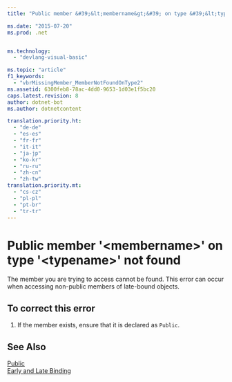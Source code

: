 ```yaml
---
title: "Public member &#39;&lt;membername&gt;&#39; on type &#39;&lt;typename&gt;&#39; not found | Microsoft Docs"

ms.date: "2015-07-20"
ms.prod: .net


ms.technology: 
  - "devlang-visual-basic"

ms.topic: "article"
f1_keywords: 
  - "vbrMissingMember_MemberNotFoundOnType2"
ms.assetid: 6300feb8-78ac-4dd0-9653-1d03e1f5bc20
caps.latest.revision: 8
author: dotnet-bot
ms.author: dotnetcontent

translation.priority.ht: 
  - "de-de"
  - "es-es"
  - "fr-fr"
  - "it-it"
  - "ja-jp"
  - "ko-kr"
  - "ru-ru"
  - "zh-cn"
  - "zh-tw"
translation.priority.mt: 
  - "cs-cz"
  - "pl-pl"
  - "pt-br"
  - "tr-tr"
---
```

# Public member &#39;&lt;membername&gt;&#39; on type &#39;&lt;typename&gt;&#39; not found
The member you are trying to access cannot be found. This error can occur when accessing non-public members of late-bound objects.  
  
## To correct this error  
  
1.  If the member exists, ensure that it is declared as `Public`.  
  
## See Also  
 [Public](../../visual-basic/language-reference/modifiers/public.md)   
 [Early and Late Binding](../../visual-basic/programming-guide/language-features/early-late-binding/index.md)
